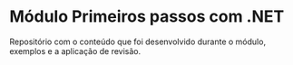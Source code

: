 # Módulo Primeiros passos com .NET

Repositório com o conteúdo que foi desenvolvido durante o módulo, exemplos e a aplicação de revisão.
